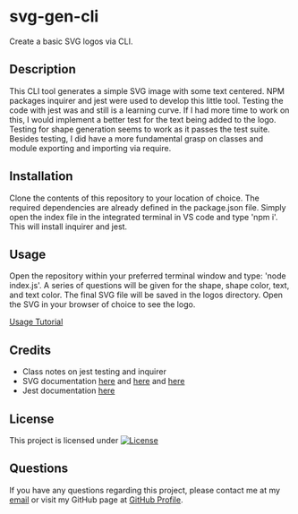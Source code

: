 # svg-gen-cli
Create a basic SVG logos via CLI. 
## Description
This CLI tool generates a simple SVG image with some text centered. NPM packages inquirer and jest were used to develop this little tool. Testing the code with jest was and still is a learning curve. If I had more time to work on this, I would implement a better test for the text being added to the logo. Testing for shape generation seems to work as it passes the test suite. Besides testing, I did have a more fundamental grasp on classes and module exporting and importing via require.
## Installation
Clone the contents of this repository to your location of choice. The required dependencies are already defined in the package.json file. Simply open the index file in the integrated terminal in VS code and type 'npm i'. This will install inquirer and jest. 

## Usage
Open the repository within your preferred terminal window and type: 'node index.js'. A series of questions will be given for the shape, shape color, text, and text color. The final SVG file will be saved in the logos directory. Open the SVG in your browser of choice to see the logo.

[Usage Tutorial](WIP)


## Credits

- Class notes on jest testing and inquirer
- SVG documentation [here](https://www.w3schools.com/graphics/svg_intro.asp) and [here](https://www.freecodecamp.org/news/svg-rectangle-and-other-svg-shapes/) and [here](https://developer.mozilla.org/en-US/docs/Web/SVG)
- Jest documentation [here](https://jestjs.io/docs/getting-started)

## License
This project is licensed under [![License](https://img.shields.io/badge/License-MIT-brightgreen.svg)](https://opensource.org/licenses/MIT)

## Questions
If you have any questions regarding this project, please contact me at my [email](joseguillen587@yahoo.com) or visit my GitHub page at [GitHub Profile](https://github.com/Exo-MDR-CD2000).
